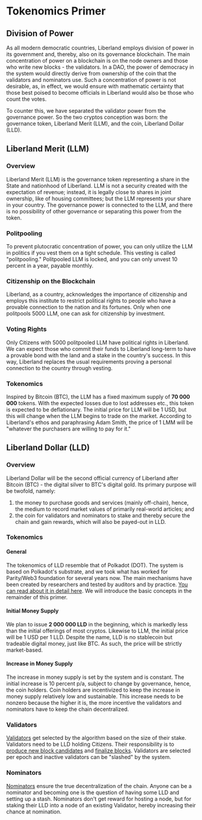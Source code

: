 # Tokenomics Primer

## Division of Power
As all modern democratic countries, Liberland employs division of power in its government and, thereby, also on its governance blockchain. The main concentration of power on a blockchain is on the node owners and those who write new blocks - the validators. In a DAO, the power of democracy in the system would directly derive from ownership of the coin that the validators and nominators use. Such a concentration of power is not desirable, as, in effect, we would ensure with mathematic certainty that those best poised to become officials in Liberland would also be those who count the votes.

To counter this, we have separated the validator power from the governance power. So the two cryptos conception was born: the governance token, Liberland Merit (LLM), and the coin, Liberland Dollar (LLD).

## Liberland Merit (LLM)
### Overview
Liberland Merit (LLM) is the governance token representing a share in the State and nationhood of Liberland. LLM is not a security created with the expectation of revenue; instead, it is legally close to shares in joint ownership, like of housing committees; but the LLM represents your share in your country. The governance power is connected to the LLM, and there is no possibility of other governance or separating this power from the token.

### Politpooling
To prevent plutocratic concentration of power, you can only utilize the LLM in politics if you vest them on a tight schedule. This vesting is called "politpooling." Politpooled LLM is locked, and you can only unvest 10 percent in a year, payable monthly. 

### Citizenship on the Blockchain
Liberland, as a country, acknowledges the importance of citizenship and employs this institute to restrict political rights to people who have a provable connection to the nation and its fortunes. Only when one politpools 5000 LLM, one can ask for citizenship by investment. 

### Voting Rights
Only Citizens with 5000 politpooled LLM have political rights in Liberland. We can expect those who commit their funds to Liberland long-term to have a provable bond with the land and a stake in the country's success. In this way, Liberland replaces the usual requirements proving a personal connection to the country through vesting.

### Tokenomics
Inspired by Bitcoin (BTC), the LLM has a fixed maximum supply of **70 000 000** tokens. With the expected losses due to lost addresses etc., this token is expected to be deflationary. The initial price for LLM will be 1 USD, but this will change when the LLM begins to trade on the market. According to Liberland's ethos and paraphrasing Adam Smith, the price of 1 LMM will be "whatever the purchasers are willing to pay for it."

## Liberland Dollar (LLD)
### Overview
Liberland Dollar will be the second official currency of Liberland after Bitcoin (BTC) - the digital silver to BTC's digital gold. Its primary purpose will be twofold, namely:  
1. the money to purchase goods and services (mainly off-chain), hence, the medium to record market values of primarily real-world articles; and
2. the coin for validators and nominators to stake and thereby secure the chain and gain rewards, which will also be payed-out in LLD.

### Tokenomics
#### General
The tokenomics of LLD resemble that of Polkadot (DOT). The system is based on Polkadot's substrate, and we took what has worked for Parity/Web3 foundation for several years now. The main mechanisms  have been created by researchers and tested by auditors and by practice. [You can read about it in detail here](https://wiki.polkadot.network/docs/maintain-polkadot-parameters). We will introduce the basic concepts in the remainder of this primer.

#### Initial Money Supply
We plan to issue **2 000 000 LLD** in the beginning, which is markedly less than the initial offerings of most cryptos. Likewise to LLM, the initial price will be 1 USD per 1 LLD. Despite the name, LLD is no stablecoin but tradeable digital money, just like BTC. As such, the price will be strictly market-based.

#### Increase in Money Supply
The increase in money supply is set by the system and is constant. The initial increase is 10 percent p/a, subject to change by governance, hence, the coin holders. Coin holders are incentivized to keep the increase in money supply relatively low and sustainable. This increase needs to be nonzero because the higher it is, the more incentive the validators and nominators have to keep the chain decentralized.

### Validators
[Validators](https://wiki.polkadot.network/docs/learn-staking#selection-of-validators) get selected by the algorithm based on the size of their stake. Validators need to be LLD holding Citizens. Their responsibility is to [produce new block candidates](https://wiki.polkadot.network/docs/learn-consensus#block-production-babe) and [finalize blocks](https://wiki.polkadot.network/docs/learn-consensus#finality-gadget-grandpa). Validators are selected per epoch and inactive validators can be "slashed" by the system.

### Nominators
[Nominators](https://wiki.polkadot.network/docs/learn-staking#selection-of-validators) ensure the true decentralization of the chain. Anyone can be a nominator and becoming one is the question of having some LLD and setting up a stash. Nominators don't get reward for hosting a node, but for staking their LLD into a node of an existing Validator, hereby increasing their chance at nomination.
